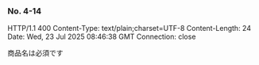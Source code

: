 ### No. 4-14

HTTP/1.1 400 
Content-Type: text/plain;charset=UTF-8
Content-Length: 24
Date: Wed, 23 Jul 2025 08:46:38 GMT
Connection: close

商品名は必須です